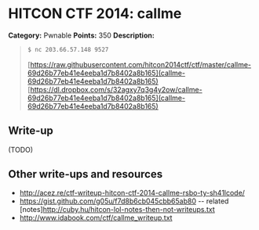 # HITCON CTF 2014: callme

**Category:** Pwnable
**Points:** 350
**Description:**

> ```bash
> $ nc 203.66.57.148 9527
> ```
>
> [https://raw.githubusercontent.com/hitcon2014ctf/ctf/master/callme-69d26b77eb41e4eeba1d7b8402a8b165](callme-69d26b77eb41e4eeba1d7b8402a8b165)
> [https://dl.dropbox.com/s/32agxy7q3g4y2ow/callme-69d26b77eb41e4eeba1d7b8402a8b165](callme-69d26b77eb41e4eeba1d7b8402a8b165)

## Write-up

(TODO)

## Other write-ups and resources

* <http://acez.re/ctf-writeup-hitcon-ctf-2014-callme-rsbo-ty-sh41lcode/>
* <https://gist.github.com/g05u/f7d8b6cb045cbb65ab80> -- related [notes]<http://cuby.hu/hitcon-lol-notes-then-not-writeups.txt>
* http://www.idabook.com/ctf/callme_writeup.txt
